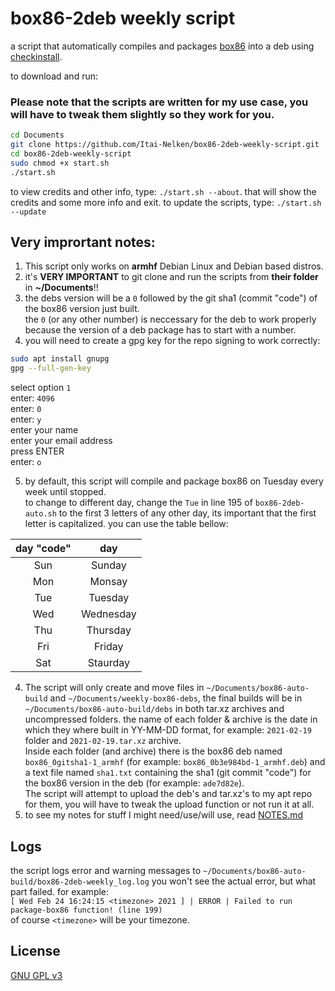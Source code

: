 # box86-2deb weekly script
 a script that automatically compiles and packages [box86](https://github.com/ptitSeb/box86) into a deb using [checkinstall](http://checkinstall.izto.org/).

to download and run:
### Please note that the scripts are written for my use case, you will have to tweak them slightly so they work for you. 
```bash
cd Documents
git clone https://github.com/Itai-Nelken/box86-2deb-weekly-script.git
cd box86-2deb-weekly-script
sudo chmod +x start.sh
./start.sh
```
to view credits and other info, type: `./start.sh --about`. that will show the credits and some more info and exit.
to update the scripts, type: `./start.sh --update`
## Very imprortant notes:
1) This script only works on **armhf** Debian Linux and Debian based distros.
2) it's **VERY IMPORTANT** to git clone and run the scripts from **their folder** in **~/Documents**!!
3) the debs version will be a `0` followed by the git sha1 (commit "code") of the box86 version just built.<br>the `0` (or any other number) is neccessary for the deb to work properly because the version of a deb package has to start with a number.
4) you will need to create a gpg key for the repo signing to work correctly:
```bash
sudo apt install gnupg
gpg --full-gen-key
```
select option `1`<br>
enter: `4096`<br>
enter: `0`<br>
enter: `y`<br>
enter your name<br>
enter your email address<br>
press ENTER<br>
enter: `o`<br>

5) by default, this script will compile and package box86 on Tuesday every week until stopped.<br>to change to different day, change the `Tue` in line 195 of `box86-2deb-auto.sh` to the first 3 letters of any other day, 
its important that the first letter is capitalized. you can use the table bellow:<br>

| day "code" | day       |
|  :---:     | :---:     |
| Sun        | Sunday    |
| Mon        | Monsay    |
| Tue        | Tuesday   |
| Wed        | Wednesday |
| Thu        | Thursday  |
| Fri        | Friday    |
| Sat        | Staurday  |

4) The script will only create and move files in `~/Documents/box86-auto-build` and `~/Documents/weekly-box86-debs`, the final builds will be in `~/Documents/box86-auto-build/debs` in both tar.xz archives and uncompressed folders. the name of each folder & archive is the date in which they where built in YY-MM-DD format, for example: `2021-02-19` folder and `2021-02-19.tar.xz` archive.<br>Inside each folder (and archive) there is the box86 deb named `box86_0gitsha1-1_armhf` (for example: `box86_0b3e984bd-1_armhf.deb`) and a text file named `sha1.txt` containing the sha1 (git commit "code") for the box86 version in the deb (for example: `ade7d82e`).<br>The script will attempt to upload the deb's and tar.xz's to my apt repo for them, you will have to tweak the upload function or not run it at all.
5) to see my notes for stuff I might need/use/will use, read [NOTES.md](NOTES.md)

## Logs
the script logs error and warning messages to `~/Documents/box86-auto-build/box86-2deb-weekly_log.log`
you won't see the actual error, but what part failed. for example:<br>
`[ Wed Feb 24 16:24:15 <timezone> 2021 ] | ERROR | Failed to run package-box86 function! (line 199)`<br>
of course `<timezone>` will be your timezone.

## License
[GNU GPL v3](https://github.com/Itai-Nelken/box86-2deb-weekly-script/blob/main/LICENSE)
